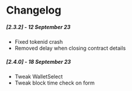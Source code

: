 # Changelog

##### [2.3.2] - 12 September 23

- Fixed tokenid crash
- Removed delay when closing contract details

##### [2.4.0] - 18 September 23

- Tweak WalletSelect
- Tweak block time check on form